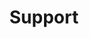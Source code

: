 ---
title: Support
tags: ["support", "help", "assistance", "aid", "customer", "service", "assist"]
icon: support
svg: '<svg xmlns="http://www.w3.org/2000/svg" width="24" height="24" fill="none" viewBox="0 0 24 24" stroke-width="1.5" stroke-linecap="round" stroke-linejoin="round" stroke="currentColor"><circle cx="12" cy="12" r="9"/><path d="m18 6-3.525 3.525M6 18l3.525-3.525M6 6l3.525 3.525M18 18l-3.525-3.525m-4.95 0c-1.348-1.348-1.348-3.601 0-4.95m0 4.95c1.348 1.348 3.601 1.348 4.95 0m0 0c1.348-1.348 1.348-3.601 0-4.95m0 0c-1.348-1.348-3.601-1.348-4.95 0"/></svg>'
---